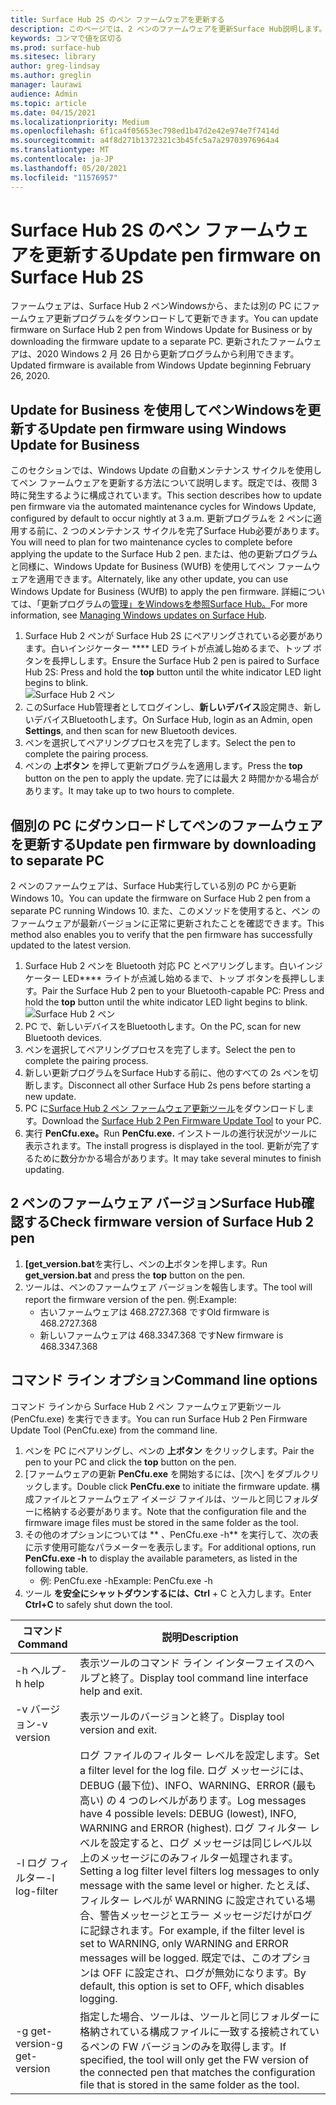 ```yaml
---
title: Surface Hub 2S のペン ファームウェアを更新する
description: このページでは、2 ペンのファームウェアを更新Surface Hub説明します。
keywords: コンマで値を区切る
ms.prod: surface-hub
ms.sitesec: library
author: greg-lindsay
ms.author: greglin
manager: laurawi
audience: Admin
ms.topic: article
ms.date: 04/15/2021
ms.localizationpriority: Medium
ms.openlocfilehash: 6f1ca4f05653ec798ed1b47d2e42e974e7f7414d
ms.sourcegitcommit: a4f8d271b1372321c3b45fc5a7a29703976964a4
ms.translationtype: MT
ms.contentlocale: ja-JP
ms.lasthandoff: 05/20/2021
ms.locfileid: "11576957"
---
```

# <a name="update-pen-firmware-on-surface-hub-2s"></a><span data-ttu-id="1a98a-104">Surface Hub 2S のペン ファームウェアを更新する</span><span class="sxs-lookup"><span data-stu-id="1a98a-104">Update pen firmware on Surface Hub 2S</span></span>

<span data-ttu-id="1a98a-105">ファームウェアは、Surface Hub 2 ペンWindowsから、または別の PC にファームウェア更新プログラムをダウンロードして更新できます。</span><span class="sxs-lookup"><span data-stu-id="1a98a-105">You can update firmware on Surface Hub 2 pen from Windows Update for Business or by downloading the firmware update to a separate PC.</span></span> <span data-ttu-id="1a98a-106">更新されたファームウェアは、2020 Windows 2 月 26 日から更新プログラムから利用できます。</span><span class="sxs-lookup"><span data-stu-id="1a98a-106">Updated firmware is available from Windows Update beginning February 26, 2020.</span></span> 

## <a name="update-pen-firmware-using-windows-update-for-business"></a><span data-ttu-id="1a98a-107">Update for Business を使用してペンWindowsを更新する</span><span class="sxs-lookup"><span data-stu-id="1a98a-107">Update pen firmware using Windows Update for Business</span></span>

<span data-ttu-id="1a98a-108">このセクションでは、Windows Update の自動メンテナンス サイクルを使用してペン ファームウェアを更新する方法について説明します。既定では、夜間 3 時に発生するように構成されています。</span><span class="sxs-lookup"><span data-stu-id="1a98a-108">This section describes how to update pen firmware via the automated maintenance cycles for Windows Update, configured by default to occur nightly at 3 a.m.</span></span> <span data-ttu-id="1a98a-109">更新プログラムを 2 ペンに適用する前に、2 つのメンテナンス サイクルを完了Surface Hub必要があります。</span><span class="sxs-lookup"><span data-stu-id="1a98a-109">You will need to plan for two maintenance cycles to complete before applying the update to the Surface Hub 2 pen.</span></span> <span data-ttu-id="1a98a-110">または、他の更新プログラムと同様に、Windows Update for Business (WUfB) を使用してペン ファームウェアを適用できます。</span><span class="sxs-lookup"><span data-stu-id="1a98a-110">Alternately, like any other update, you can use Windows Update for Business (WUfB) to apply the pen firmware.</span></span> <span data-ttu-id="1a98a-111">詳細については、「更新プログラムの[管理」をWindowsを参照Surface Hub。](manage-windows-updates-for-surface-hub.md)</span><span class="sxs-lookup"><span data-stu-id="1a98a-111">For more information, see [Managing Windows updates on Surface Hub](manage-windows-updates-for-surface-hub.md).</span></span>

1. <span data-ttu-id="1a98a-112">Surface Hub 2 ペンが Surface Hub 2S にペアリングされている必要があります。白いインジケーター \*\*\*\* LED ライトが点滅し始めるまで、トップ ボタンを長押しします。</span><span class="sxs-lookup"><span data-stu-id="1a98a-112">Ensure the Surface Hub 2 pen is paired to Surface Hub 2S: Press and hold the **top** button until the white indicator LED light begins to blink.</span></span> <br>
![Surface Hub 2 ペン](images/sh2-pen-1.png) <br>
2. <span data-ttu-id="1a98a-114">このSurface Hub管理者としてログインし、**新しいデバイス**設定開き、新しいデバイスBluetoothします。</span><span class="sxs-lookup"><span data-stu-id="1a98a-114">On Surface Hub, login as an Admin, open **Settings**, and then scan for new Bluetooth devices.</span></span>
3. <span data-ttu-id="1a98a-115">ペンを選択してペアリングプロセスを完了します。</span><span class="sxs-lookup"><span data-stu-id="1a98a-115">Select the pen to complete the pairing process.</span></span>
4. <span data-ttu-id="1a98a-116">ペンの **上ボタン** を押して更新プログラムを適用します。</span><span class="sxs-lookup"><span data-stu-id="1a98a-116">Press the **top** button on the pen to apply the update.</span></span> <span data-ttu-id="1a98a-117">完了には最大 2 時間かかる場合があります。</span><span class="sxs-lookup"><span data-stu-id="1a98a-117">It may take up to two hours to complete.</span></span>

## <a name="update-pen-firmware-by-downloading-to-separate-pc"></a><span data-ttu-id="1a98a-118">個別の PC にダウンロードしてペンのファームウェアを更新する</span><span class="sxs-lookup"><span data-stu-id="1a98a-118">Update pen firmware by downloading to separate PC</span></span>

<span data-ttu-id="1a98a-119">2 ペンのファームウェアは、Surface Hub実行している別の PC から更新Windows 10。</span><span class="sxs-lookup"><span data-stu-id="1a98a-119">You can update the firmware on Surface Hub 2 pen from a separate PC running Windows 10.</span></span> <span data-ttu-id="1a98a-120">また、このメソッドを使用すると、ペン のファームウェアが最新バージョンに正常に更新されたことを確認できます。</span><span class="sxs-lookup"><span data-stu-id="1a98a-120">This method also enables you to verify that the pen firmware has successfully updated to the latest version.</span></span>

1. <span data-ttu-id="1a98a-121">Surface Hub 2 ペンを Bluetooth 対応 PC とペアリングします。白いインジケーター LED\*\*\*\* ライトが点滅し始めるまで、トップ ボタンを長押しします。</span><span class="sxs-lookup"><span data-stu-id="1a98a-121">Pair the Surface Hub 2 pen to your Bluetooth-capable PC: Press and hold the **top** button until the white indicator LED light begins to blink.</span></span> <br>
![Surface Hub 2 ペン](images/sh2-pen-1.png) <br>
2. <span data-ttu-id="1a98a-123">PC で、新しいデバイスをBluetoothします。</span><span class="sxs-lookup"><span data-stu-id="1a98a-123">On the PC, scan for new Bluetooth devices.</span></span>
3. <span data-ttu-id="1a98a-124">ペンを選択してペアリングプロセスを完了します。</span><span class="sxs-lookup"><span data-stu-id="1a98a-124">Select the pen to complete the pairing process.</span></span>
4. <span data-ttu-id="1a98a-125">新しい更新プログラムをSurface Hubする前に、他のすべての 2s ペンを切断します。</span><span class="sxs-lookup"><span data-stu-id="1a98a-125">Disconnect all other Surface Hub 2s pens before starting a new update.</span></span>
3. <span data-ttu-id="1a98a-126">PC に[Surface Hub 2 ペン ファームウェア更新ツール](https://download.microsoft.com/download/8/3/F/83FD5089-D14E-42E3-AF7C-6FC36F80D347/Pen_Firmware_Tool.zip)をダウンロードします。</span><span class="sxs-lookup"><span data-stu-id="1a98a-126">Download the [Surface Hub 2 Pen Firmware Update Tool](https://download.microsoft.com/download/8/3/F/83FD5089-D14E-42E3-AF7C-6FC36F80D347/Pen_Firmware_Tool.zip) to your PC.</span></span>
4. <span data-ttu-id="1a98a-127">実行 **PenCfu.exe。**</span><span class="sxs-lookup"><span data-stu-id="1a98a-127">Run **PenCfu.exe.**</span></span> <span data-ttu-id="1a98a-128">インストールの進行状況がツールに表示されます。</span><span class="sxs-lookup"><span data-stu-id="1a98a-128">The install progress is displayed in the tool.</span></span> <span data-ttu-id="1a98a-129">更新が完了するために数分かかる場合があります。</span><span class="sxs-lookup"><span data-stu-id="1a98a-129">It may take several minutes to finish updating.</span></span> 


## <a name="check-firmware-version-of-surface-hub-2-pen"></a><span data-ttu-id="1a98a-130">2 ペンのファームウェア バージョンSurface Hub確認する</span><span class="sxs-lookup"><span data-stu-id="1a98a-130">Check firmware version of Surface Hub 2 pen</span></span>

1. <span data-ttu-id="1a98a-131">**[get_version.bat**を実行し、ペンの**上**ボタンを押します。</span><span class="sxs-lookup"><span data-stu-id="1a98a-131">Run **get_version.bat** and press the **top** button on the pen.</span></span>
2. <span data-ttu-id="1a98a-132">ツールは、ペンのファームウェア バージョンを報告します。</span><span class="sxs-lookup"><span data-stu-id="1a98a-132">The tool will report the firmware version of the pen.</span></span> <span data-ttu-id="1a98a-133">例:</span><span class="sxs-lookup"><span data-stu-id="1a98a-133">Example:</span></span>
    - <span data-ttu-id="1a98a-134">古いファームウェアは 468.2727.368 です</span><span class="sxs-lookup"><span data-stu-id="1a98a-134">Old firmware is 468.2727.368</span></span>
    - <span data-ttu-id="1a98a-135">新しいファームウェアは 468.3347.368 です</span><span class="sxs-lookup"><span data-stu-id="1a98a-135">New firmware is 468.3347.368</span></span>

## <a name="command-line-options"></a><span data-ttu-id="1a98a-136">コマンド ライン オプション</span><span class="sxs-lookup"><span data-stu-id="1a98a-136">Command line options</span></span>

<span data-ttu-id="1a98a-137">コマンド ラインから Surface Hub 2 ペン ファームウェア更新ツール (PenCfu.exe) を実行できます。</span><span class="sxs-lookup"><span data-stu-id="1a98a-137">You can run Surface Hub 2 Pen Firmware Update Tool (PenCfu.exe) from the command line.</span></span>

1. <span data-ttu-id="1a98a-138">ペンを PC にペアリングし、ペンの **上ボタン** をクリックします。</span><span class="sxs-lookup"><span data-stu-id="1a98a-138">Pair the pen to your PC and click the **top** button on the pen.</span></span>
2. <span data-ttu-id="1a98a-139">[ファームウェアの更新 **PenCfu.exe** を開始するには、[次へ] をダブルクリックします。</span><span class="sxs-lookup"><span data-stu-id="1a98a-139">Double click **PenCfu.exe** to initiate the firmware update.</span></span> <span data-ttu-id="1a98a-140">構成ファイルとファームウェア イメージ ファイルは、ツールと同じフォルダーに格納する必要があります。</span><span class="sxs-lookup"><span data-stu-id="1a98a-140">Note that the configuration file and the firmware image files must be stored in the same folder as the tool.</span></span>
3. <span data-ttu-id="1a98a-141">その他のオプションについては \*\* 、PenCfu.exe -h\*\* を実行して、次の表に示す使用可能なパラメーターを表示します。</span><span class="sxs-lookup"><span data-stu-id="1a98a-141">For additional options, run **PenCfu.exe -h** to display the available parameters, as listed in the following table.</span></span>  
    - <span data-ttu-id="1a98a-142">例: PenCfu.exe -h</span><span class="sxs-lookup"><span data-stu-id="1a98a-142">Example: PenCfu.exe -h</span></span>
4. <span data-ttu-id="1a98a-143">ツール **を安全にシャットダウンするには、Ctrl** + C と入力します。</span><span class="sxs-lookup"><span data-stu-id="1a98a-143">Enter **Ctrl+C** to safely shut down the tool.</span></span>

 

| **<span data-ttu-id="1a98a-144">コマンド</span><span class="sxs-lookup"><span data-stu-id="1a98a-144">Command</span></span>**    | **<span data-ttu-id="1a98a-145">説明</span><span class="sxs-lookup"><span data-stu-id="1a98a-145">Description</span></span>**                                                                                                                                                                                                                                                                                                                                                                                |
| -------------- | ---------------------------------------------------------------------------------------------------------------------------------------------------------------------------------------------------------------------------------------------------------------------------------------------------------------------------------------------------------------------------------------------- |
| <span data-ttu-id="1a98a-146">-h ヘルプ</span><span class="sxs-lookup"><span data-stu-id="1a98a-146">-h help</span></span>        | <span data-ttu-id="1a98a-147">表示ツールのコマンド ライン インターフェイスのヘルプと終了。</span><span class="sxs-lookup"><span data-stu-id="1a98a-147">Display tool command line interface help and exit.</span></span>                                                                                                                                                                                                                                                                                                                                             |
| <span data-ttu-id="1a98a-148">-v バージョン</span><span class="sxs-lookup"><span data-stu-id="1a98a-148">-v version</span></span>     | <span data-ttu-id="1a98a-149">表示ツールのバージョンと終了。</span><span class="sxs-lookup"><span data-stu-id="1a98a-149">Display tool version and exit.</span></span>                                                                                                                                                                                                                                                                                                                                                                 |
| <span data-ttu-id="1a98a-150">-l ログ フィルター</span><span class="sxs-lookup"><span data-stu-id="1a98a-150">-l log-filter</span></span>  | <span data-ttu-id="1a98a-151">ログ ファイルのフィルター レベルを設定します。</span><span class="sxs-lookup"><span data-stu-id="1a98a-151">Set a filter level for the log file.</span></span> <span data-ttu-id="1a98a-152">ログ メッセージには、DEBUG (最下位)、INFO、WARNING、ERROR (最も高い) の 4 つのレベルがあります。</span><span class="sxs-lookup"><span data-stu-id="1a98a-152">Log messages have 4 possible levels: DEBUG (lowest), INFO, WARNING and ERROR (highest).</span></span> <span data-ttu-id="1a98a-153">ログ フィルター レベルを設定すると、ログ メッセージは同じレベル以上のメッセージにのみフィルター処理されます。</span><span class="sxs-lookup"><span data-stu-id="1a98a-153">Setting a log filter level filters log messages to only message with the same level or higher.</span></span> <span data-ttu-id="1a98a-154">たとえば、フィルター レベルが WARNING に設定されている場合、警告メッセージとエラー メッセージだけがログに記録されます。</span><span class="sxs-lookup"><span data-stu-id="1a98a-154">For example, if the filter level is set to WARNING, only WARNING and ERROR messages will be logged.</span></span> <span data-ttu-id="1a98a-155">既定では、このオプションは OFF に設定され、ログが無効になります。</span><span class="sxs-lookup"><span data-stu-id="1a98a-155">By default, this option is set to OFF, which disables logging.</span></span> |
| <span data-ttu-id="1a98a-156">-g get-version</span><span class="sxs-lookup"><span data-stu-id="1a98a-156">-g get-version</span></span> | <span data-ttu-id="1a98a-157">指定した場合、ツールは、ツールと同じフォルダーに格納されている構成ファイルに一致する接続されているペンの FW バージョンのみを取得します。</span><span class="sxs-lookup"><span data-stu-id="1a98a-157">If specified, the tool will only get the FW version of the connected pen that matches the configuration file that is stored in the same folder as the tool.</span></span>                                                                                                                                                                                                                                    
